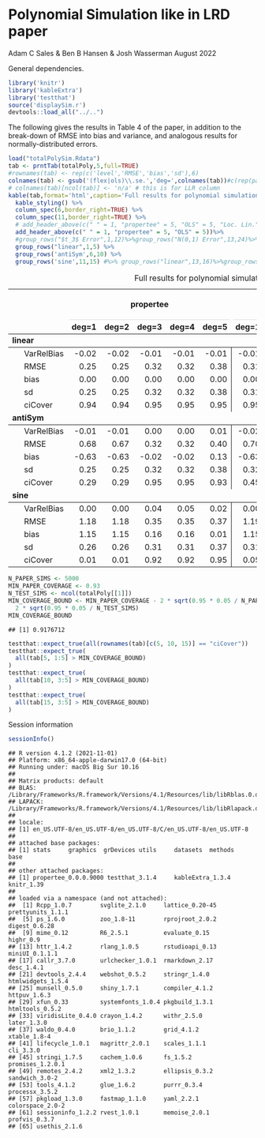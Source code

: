 Polynomial Simulation like in LRD paper
================
Adam C Sales & Ben B Hansen & Josh Wasserman
August 2022

General dependencies.

``` r
library('knitr')
library('kableExtra')
library('testthat')
source('displaySim.r')
devtools::load_all("../..")
```

The following gives the results in Table 4 of the paper, in addition to
the break-down of RMSE into bias and variance, and analogous results for
normally-distributed errors.

``` r
load("totalPolySim.Rdata")
tab <- prntTab(totalPoly,5,full=TRUE)
#rownames(tab) <- rep(c('level','RMSE','bias','sd'),6)
colnames(tab) <- gsub('(flex|ols)\\.se.','deg=',colnames(tab))#c(rep(paste0('deg=',1:4),2),'')
# colnames(tab)[ncol(tab)] <- 'n/a' # this is for LLR column
kable(tab,format='html',caption='Full results for polynomial simulation',digits=2) %>%
  kable_styling() %>%
  column_spec(6,border_right=TRUE) %>%
  column_spec(11,border_right=TRUE) %>%
  # add_header_above(c(" " = 1, "propertee" = 5, "OLS" = 5, "Loc. Lin." = 1))%>%
  add_header_above(c(" " = 1, "propertee" = 5, "OLS" = 5))%>%
  #group_rows("$t_3$ Error",1,12)%>%group_rows("N(0,1) Error",13,24)%>%
  group_rows("linear",1,5) %>%
  group_rows('antiSym',6,10) %>%
  group_rows('sine',11,15) #%>% group_rows("linear",13,16)%>%group_rows('antiSym',17,20)%>%group_rows('oneSide',21,24)
```

<table class="table" style="margin-left: auto; margin-right: auto;">
<caption>
Full results for polynomial simulation
</caption>
<thead>
<tr>
<th style="empty-cells: hide;border-bottom:hidden;" colspan="1">
</th>
<th style="border-bottom:hidden;padding-bottom:0; padding-left:3px;padding-right:3px;text-align: center; " colspan="5">

<div style="border-bottom: 1px solid #ddd; padding-bottom: 5px; ">

propertee

</div>

</th>
<th style="border-bottom:hidden;padding-bottom:0; padding-left:3px;padding-right:3px;text-align: center; " colspan="5">

<div style="border-bottom: 1px solid #ddd; padding-bottom: 5px; ">

OLS

</div>

</th>
</tr>
<tr>
<th style="text-align:left;">
</th>
<th style="text-align:right;">
deg=1
</th>
<th style="text-align:right;">
deg=2
</th>
<th style="text-align:right;">
deg=3
</th>
<th style="text-align:right;">
deg=4
</th>
<th style="text-align:right;">
deg=5
</th>
<th style="text-align:right;">
deg=1
</th>
<th style="text-align:right;">
deg=2
</th>
<th style="text-align:right;">
deg=3
</th>
<th style="text-align:right;">
deg=4
</th>
<th style="text-align:right;">
deg=5
</th>
</tr>
</thead>
<tbody>
<tr grouplength="5">
<td colspan="11" style="border-bottom: 1px solid;">
<strong>linear</strong>
</td>
</tr>
<tr>
<td style="text-align:left;padding-left: 2em;" indentlevel="1">
VarRelBias
</td>
<td style="text-align:right;">
-0.02
</td>
<td style="text-align:right;">
-0.02
</td>
<td style="text-align:right;">
-0.01
</td>
<td style="text-align:right;">
-0.01
</td>
<td style="text-align:right;border-right:1px solid;">
-0.01
</td>
<td style="text-align:right;">
-0.01
</td>
<td style="text-align:right;">
-0.01
</td>
<td style="text-align:right;">
-0.05
</td>
<td style="text-align:right;">
-0.09
</td>
<td style="text-align:right;border-right:1px solid;">
-0.12
</td>
</tr>
<tr>
<td style="text-align:left;padding-left: 2em;" indentlevel="1">
RMSE
</td>
<td style="text-align:right;">
0.25
</td>
<td style="text-align:right;">
0.25
</td>
<td style="text-align:right;">
0.32
</td>
<td style="text-align:right;">
0.32
</td>
<td style="text-align:right;border-right:1px solid;">
0.38
</td>
<td style="text-align:right;">
0.31
</td>
<td style="text-align:right;">
0.47
</td>
<td style="text-align:right;">
0.65
</td>
<td style="text-align:right;">
0.83
</td>
<td style="text-align:right;border-right:1px solid;">
1.03
</td>
</tr>
<tr>
<td style="text-align:left;padding-left: 2em;" indentlevel="1">
bias
</td>
<td style="text-align:right;">
0.00
</td>
<td style="text-align:right;">
0.00
</td>
<td style="text-align:right;">
0.00
</td>
<td style="text-align:right;">
0.00
</td>
<td style="text-align:right;border-right:1px solid;">
0.00
</td>
<td style="text-align:right;">
0.00
</td>
<td style="text-align:right;">
0.00
</td>
<td style="text-align:right;">
-0.01
</td>
<td style="text-align:right;">
0.00
</td>
<td style="text-align:right;border-right:1px solid;">
0.00
</td>
</tr>
<tr>
<td style="text-align:left;padding-left: 2em;" indentlevel="1">
sd
</td>
<td style="text-align:right;">
0.25
</td>
<td style="text-align:right;">
0.25
</td>
<td style="text-align:right;">
0.32
</td>
<td style="text-align:right;">
0.32
</td>
<td style="text-align:right;border-right:1px solid;">
0.38
</td>
<td style="text-align:right;">
0.31
</td>
<td style="text-align:right;">
0.47
</td>
<td style="text-align:right;">
0.65
</td>
<td style="text-align:right;">
0.83
</td>
<td style="text-align:right;border-right:1px solid;">
1.03
</td>
</tr>
<tr>
<td style="text-align:left;padding-left: 2em;" indentlevel="1">
ciCover
</td>
<td style="text-align:right;">
0.94
</td>
<td style="text-align:right;">
0.94
</td>
<td style="text-align:right;">
0.95
</td>
<td style="text-align:right;">
0.95
</td>
<td style="text-align:right;border-right:1px solid;">
0.95
</td>
<td style="text-align:right;">
0.95
</td>
<td style="text-align:right;">
0.95
</td>
<td style="text-align:right;">
0.95
</td>
<td style="text-align:right;">
0.95
</td>
<td style="text-align:right;border-right:1px solid;">
0.94
</td>
</tr>
<tr grouplength="5">
<td colspan="11" style="border-bottom: 1px solid;">
<strong>antiSym</strong>
</td>
</tr>
<tr>
<td style="text-align:left;padding-left: 2em;" indentlevel="1">
VarRelBias
</td>
<td style="text-align:right;">
-0.01
</td>
<td style="text-align:right;">
-0.01
</td>
<td style="text-align:right;">
0.00
</td>
<td style="text-align:right;">
0.00
</td>
<td style="text-align:right;border-right:1px solid;">
0.01
</td>
<td style="text-align:right;">
-0.02
</td>
<td style="text-align:right;">
0.00
</td>
<td style="text-align:right;">
0.02
</td>
<td style="text-align:right;">
0.03
</td>
<td style="text-align:right;border-right:1px solid;">
0.05
</td>
</tr>
<tr>
<td style="text-align:left;padding-left: 2em;" indentlevel="1">
RMSE
</td>
<td style="text-align:right;">
0.68
</td>
<td style="text-align:right;">
0.67
</td>
<td style="text-align:right;">
0.32
</td>
<td style="text-align:right;">
0.32
</td>
<td style="text-align:right;border-right:1px solid;">
0.40
</td>
<td style="text-align:right;">
0.70
</td>
<td style="text-align:right;">
0.49
</td>
<td style="text-align:right;">
0.64
</td>
<td style="text-align:right;">
0.79
</td>
<td style="text-align:right;border-right:1px solid;">
0.94
</td>
</tr>
<tr>
<td style="text-align:left;padding-left: 2em;" indentlevel="1">
bias
</td>
<td style="text-align:right;">
-0.63
</td>
<td style="text-align:right;">
-0.63
</td>
<td style="text-align:right;">
-0.02
</td>
<td style="text-align:right;">
-0.02
</td>
<td style="text-align:right;border-right:1px solid;">
0.13
</td>
<td style="text-align:right;">
-0.63
</td>
<td style="text-align:right;">
0.16
</td>
<td style="text-align:right;">
0.16
</td>
<td style="text-align:right;">
-0.07
</td>
<td style="text-align:right;border-right:1px solid;">
-0.06
</td>
</tr>
<tr>
<td style="text-align:left;padding-left: 2em;" indentlevel="1">
sd
</td>
<td style="text-align:right;">
0.25
</td>
<td style="text-align:right;">
0.25
</td>
<td style="text-align:right;">
0.32
</td>
<td style="text-align:right;">
0.32
</td>
<td style="text-align:right;border-right:1px solid;">
0.38
</td>
<td style="text-align:right;">
0.32
</td>
<td style="text-align:right;">
0.47
</td>
<td style="text-align:right;">
0.62
</td>
<td style="text-align:right;">
0.78
</td>
<td style="text-align:right;border-right:1px solid;">
0.94
</td>
</tr>
<tr>
<td style="text-align:left;padding-left: 2em;" indentlevel="1">
ciCover
</td>
<td style="text-align:right;">
0.29
</td>
<td style="text-align:right;">
0.29
</td>
<td style="text-align:right;">
0.95
</td>
<td style="text-align:right;">
0.95
</td>
<td style="text-align:right;border-right:1px solid;">
0.93
</td>
<td style="text-align:right;">
0.45
</td>
<td style="text-align:right;">
0.93
</td>
<td style="text-align:right;">
0.94
</td>
<td style="text-align:right;">
0.95
</td>
<td style="text-align:right;border-right:1px solid;">
0.95
</td>
</tr>
<tr grouplength="5">
<td colspan="11" style="border-bottom: 1px solid;">
<strong>sine</strong>
</td>
</tr>
<tr>
<td style="text-align:left;padding-left: 2em;" indentlevel="1">
VarRelBias
</td>
<td style="text-align:right;">
0.00
</td>
<td style="text-align:right;">
0.00
</td>
<td style="text-align:right;">
0.04
</td>
<td style="text-align:right;">
0.05
</td>
<td style="text-align:right;border-right:1px solid;">
0.02
</td>
<td style="text-align:right;">
0.00
</td>
<td style="text-align:right;">
0.03
</td>
<td style="text-align:right;">
0.01
</td>
<td style="text-align:right;">
0.00
</td>
<td style="text-align:right;border-right:1px solid;">
0.01
</td>
</tr>
<tr>
<td style="text-align:left;padding-left: 2em;" indentlevel="1">
RMSE
</td>
<td style="text-align:right;">
1.18
</td>
<td style="text-align:right;">
1.18
</td>
<td style="text-align:right;">
0.35
</td>
<td style="text-align:right;">
0.35
</td>
<td style="text-align:right;border-right:1px solid;">
0.37
</td>
<td style="text-align:right;">
1.19
</td>
<td style="text-align:right;">
0.48
</td>
<td style="text-align:right;">
0.63
</td>
<td style="text-align:right;">
0.79
</td>
<td style="text-align:right;border-right:1px solid;">
0.95
</td>
</tr>
<tr>
<td style="text-align:left;padding-left: 2em;" indentlevel="1">
bias
</td>
<td style="text-align:right;">
1.15
</td>
<td style="text-align:right;">
1.15
</td>
<td style="text-align:right;">
0.16
</td>
<td style="text-align:right;">
0.16
</td>
<td style="text-align:right;border-right:1px solid;">
0.01
</td>
<td style="text-align:right;">
1.15
</td>
<td style="text-align:right;">
-0.13
</td>
<td style="text-align:right;">
-0.10
</td>
<td style="text-align:right;">
-0.01
</td>
<td style="text-align:right;border-right:1px solid;">
-0.01
</td>
</tr>
<tr>
<td style="text-align:left;padding-left: 2em;" indentlevel="1">
sd
</td>
<td style="text-align:right;">
0.26
</td>
<td style="text-align:right;">
0.26
</td>
<td style="text-align:right;">
0.31
</td>
<td style="text-align:right;">
0.31
</td>
<td style="text-align:right;border-right:1px solid;">
0.37
</td>
<td style="text-align:right;">
0.31
</td>
<td style="text-align:right;">
0.46
</td>
<td style="text-align:right;">
0.62
</td>
<td style="text-align:right;">
0.79
</td>
<td style="text-align:right;border-right:1px solid;">
0.95
</td>
</tr>
<tr>
<td style="text-align:left;padding-left: 2em;" indentlevel="1">
ciCover
</td>
<td style="text-align:right;">
0.01
</td>
<td style="text-align:right;">
0.01
</td>
<td style="text-align:right;">
0.92
</td>
<td style="text-align:right;">
0.92
</td>
<td style="text-align:right;border-right:1px solid;">
0.95
</td>
<td style="text-align:right;">
0.05
</td>
<td style="text-align:right;">
0.94
</td>
<td style="text-align:right;">
0.95
</td>
<td style="text-align:right;">
0.95
</td>
<td style="text-align:right;border-right:1px solid;">
0.94
</td>
</tr>
</tbody>
</table>

``` r
N_PAPER_SIMS <- 5000
MIN_PAPER_COVERAGE <- 0.93
N_TEST_SIMS <- ncol(totalPoly[[1]])
MIN_COVERAGE_BOUND <- MIN_PAPER_COVERAGE - 2 * sqrt(0.95 * 0.05 / N_PAPER_SIMS) -
  2 * sqrt(0.95 * 0.05 / N_TEST_SIMS)
MIN_COVERAGE_BOUND
```

    ## [1] 0.9176712

``` r
testthat::expect_true(all(rownames(tab)[c(5, 10, 15)] == "ciCover"))
testthat::expect_true(
  all(tab[5, 1:5] > MIN_COVERAGE_BOUND)
)
testthat::expect_true(
  all(tab[10, 3:5] > MIN_COVERAGE_BOUND)
)
testthat::expect_true(
  all(tab[15, 3:5] > MIN_COVERAGE_BOUND)
)
```

Session information

``` r
sessionInfo()
```

    ## R version 4.1.2 (2021-11-01)
    ## Platform: x86_64-apple-darwin17.0 (64-bit)
    ## Running under: macOS Big Sur 10.16
    ## 
    ## Matrix products: default
    ## BLAS:   /Library/Frameworks/R.framework/Versions/4.1/Resources/lib/libRblas.0.dylib
    ## LAPACK: /Library/Frameworks/R.framework/Versions/4.1/Resources/lib/libRlapack.dylib
    ## 
    ## locale:
    ## [1] en_US.UTF-8/en_US.UTF-8/en_US.UTF-8/C/en_US.UTF-8/en_US.UTF-8
    ## 
    ## attached base packages:
    ## [1] stats     graphics  grDevices utils     datasets  methods   base     
    ## 
    ## other attached packages:
    ## [1] propertee_0.0.0.9000 testthat_3.1.4     kableExtra_1.3.4   knitr_1.39        
    ## 
    ## loaded via a namespace (and not attached):
    ##  [1] Rcpp_1.0.7        svglite_2.1.0     lattice_0.20-45   prettyunits_1.1.1
    ##  [5] ps_1.6.0          zoo_1.8-11        rprojroot_2.0.2   digest_0.6.28    
    ##  [9] mime_0.12         R6_2.5.1          evaluate_0.15     highr_0.9        
    ## [13] httr_1.4.2        rlang_1.0.5       rstudioapi_0.13   miniUI_0.1.1.1   
    ## [17] callr_3.7.0       urlchecker_1.0.1  rmarkdown_2.17    desc_1.4.1       
    ## [21] devtools_2.4.4    webshot_0.5.2     stringr_1.4.0     htmlwidgets_1.5.4
    ## [25] munsell_0.5.0     shiny_1.7.1       compiler_4.1.2    httpuv_1.6.3     
    ## [29] xfun_0.33         systemfonts_1.0.4 pkgbuild_1.3.1    htmltools_0.5.2  
    ## [33] viridisLite_0.4.0 crayon_1.4.2      withr_2.5.0       later_1.3.0      
    ## [37] waldo_0.4.0       brio_1.1.2        grid_4.1.2        xtable_1.8-4     
    ## [41] lifecycle_1.0.1   magrittr_2.0.1    scales_1.1.1      cli_3.3.0        
    ## [45] stringi_1.7.5     cachem_1.0.6      fs_1.5.2          promises_1.2.0.1 
    ## [49] remotes_2.4.2     xml2_1.3.2        ellipsis_0.3.2    sandwich_3.0-2   
    ## [53] tools_4.1.2       glue_1.6.2        purrr_0.3.4       processx_3.5.2   
    ## [57] pkgload_1.3.0     fastmap_1.1.0     yaml_2.2.1        colorspace_2.0-2 
    ## [61] sessioninfo_1.2.2 rvest_1.0.1       memoise_2.0.1     profvis_0.3.7    
    ## [65] usethis_2.1.6
